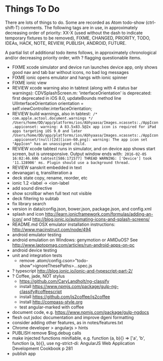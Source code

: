Things To Do
============

There are lots of things to do. Some are recorded as Atom todo-show (ctrl-shift-T) comments. The following tags are in use, in approximately decreasing order of priority: XX-X (used without the dash to indicate temporary fixtures to be removed), FIXME, CHANGED, PRIORITY, TODO, IDEAs, HACK, NOTE, REVIEW, PUBLISH, ANDROID, FUTURE.

A partial list of additional todo items follows, in approximately chronological and/or  decreasing priority order, with ? flagging questionable items.

- FIXME xcode simulator and device run launches device app, only shows good nav and tab bar without icons, no bad log messages
- FIXME ionic opens emulator and hangs with ionic spinner
- FIXME ionic view
- REVIEW xcode warning also in tabtest (along with 4 status bar warnings): CDVSplashScreen.m: 'interfaceOrientation' is deprecated: first deprecated in iOS 8.0, updateBounds method line
    UIInterfaceOrientation orientation = self.viewController.interfaceOrientation;
- REVIEW build warnings, also in tabtest:```
/* com.apple.actool.document.warnings */
/Users/home/DD/app/platforms/ios/Abhyaasa/Images.xcassets:./AppIcon.appiconset: warning: A 83.5x83.5@2x app icon is required for iPad apps targeting iOS 9.0 and later
/Users/home/DD/app/platforms/ios/Abhyaasa/Images.xcassets:./AppIcon.appiconset/(null)[2d][icon-60.png]: warning: The app icon set "AppIcon" has an unassigned child.```
- REVIEW xcode tabtest runs in simulator, and on device app shows start screen, but is unresponsive. Output window ends with:```
2016-02-05 16:02:46.606 tabtest[586:171577] THREAD WARNING: ['Device'] took '11.128906' ms. Plugin should use a background thread.```
- REVIEW sanskrit embedded in text
- devanagari q, transliteration a
- deck state copy, rename, reorder, etc
- ionic 1.2 <label -> <ion-label
- add sound directive
- show scrollbar when full text not visible
- deck filtering to subtab
- fix library search
- version in data/config.json, bower.json, package.json, and config.xml
- splash and icon http://learn.ionicframework.com/formulas/adding-an-icon/ and  http://blog.ionic.io/automating-icons-and-splash-screens/
- README.md OSX emulator installation instructions: http://www.macinstruct.com/node/494
- android emulator testing
- android emulation on Windows: genymotion or AMIDuOS? See  http://www.laptopmag.com/articles/run-android-apps-on-pc
- android device testing
- unit and integration tests
  - remove .atom/config.cson>"todo-show">ignoreThesePaths>...spec.js
- ? typescript http://blog.ionic.io/ionic-and-typescript-part-2/
- ? Coffee, jade, NOT stylus
  - https://github.com/CaryLandholt/ng-classify
  - install https://www.npmjs.com/package/gulp-ng-classify#coffeescript
  - install https://github.com/js2coffee/js2coffee
  - install http://compass-style.org
  - test angular-marked with coffee
- document code, e.g. https://www.npmjs.com/package/gulp-ngdocs
- flesh out jsdoc documentation and improve dgeni formatting
- consider adding other features, as in notes/features.txt
- Chrome developer > angularjs > hints
- PUBLISH remove $log.debug calls
- make injected functions minifiable, e.g. function (a, b){} => ['a', 'b', function (a, b){}, use ng-strict-di: AngularJS Web Application Development Cookbook p 281
- publish app
